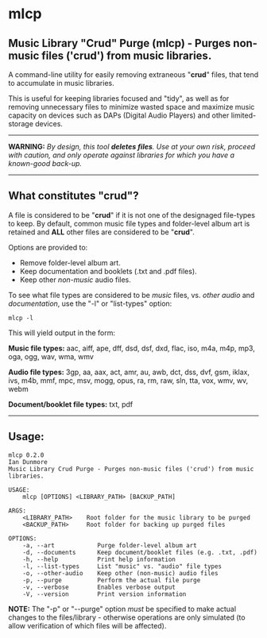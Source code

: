 # mlcp
## Music Library "Crud" Purge (mlcp) - Purges non-music files ('crud') from music libraries.

A command-line utility for easily removing extraneous "**crud**" files, that tend to accumulate in music libraries.

This is useful for keeping libraries focused and "tidy", as well as for removing unnecessary files to minimize wasted space and maximize music capacity on devices such as DAPs (Digital Audio Players) and other limited-storage devices.

---

**WARNING:** *By design, this tool **deletes files**.  Use at your own risk, proceed with caution, and only operate against libraries for which you have a known-good back-up.*

---

## What constitutes "crud"?

A file is considered to be "**crud**" if it is not one of the designaged file-types to keep.  By default, common music file types and folder-level album art is retained and **ALL** other files are considered to be "**crud**".

Options are provided to:

* Remove folder-level album art.
* Keep documentation and booklets (.txt and .pdf files).
* Keep other *non-music* audio files.

To see what file types are considered to be *music* files, vs. *other audio* and *documentation*, use the "-l" or "list-types" option:

<pre><code>mlcp -l</code></pre>

This will yield output in the form:

**Music file types:** aac, aiff, ape, dff, dsd, dsf, dxd, flac, iso, m4a, m4p, mp3, oga, ogg, wav, wma, wmv

**Audio file types:** 3gp, aa, aax, act, amr, au, awb, dct, dss, dvf, gsm, iklax, ivs, m4b, mmf, mpc, msv, mogg, opus, ra, rm, raw, sln, tta, vox, wmv, wv, webm

**Document/booklet file types:** txt, pdf

---

## Usage:

<pre><code>mlcp 0.2.0
Ian Dunmore
Music Library Crud Purge - Purges non-music files ('crud') from music libraries.

USAGE:
    mlcp [OPTIONS] &ltLIBRARY_PATH&gt [BACKUP_PATH]

ARGS:
    &ltLIBRARY_PATH&gt    Root folder for the music library to be purged
    &ltBACKUP_PATH&gt     Root folder for backing up purged files

OPTIONS:
    -a, --art            Purge folder-level album art
    -d, --documents      Keep document/booklet files (e.g. .txt, .pdf)
    -h, --help           Print help information
    -l, --list-types     List "music" vs. "audio" file types
    -o, --other-audio    Keep other (non-music) audio files
    -p, --purge          Perform the actual file purge
    -v, --verbose        Enables verbose output
    -V, --version        Print version information</code></pre>

**NOTE:** The "-p" or "--purge" option *must* be specified to make actual changes to the files/library - otherwise operations are only simulated (to allow verification of which files will be affected).

